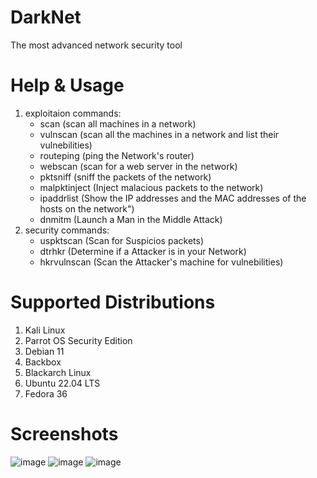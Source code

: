 # DarkNet
The most advanced network security tool

# Help & Usage

1. exploitaion commands:
    * scan (scan all machines in a network)
    * vulnscan (scan all the machines in a network and list their vulnebilities)
    * routeping (ping the Network's router)
    * webscan (scan for a web server in the network)
    * pktsniff (sniff the packets of the network)
    * malpktinject (Inject malacious packets to the network)
    * ipaddrlist (Show the IP addresses and the MAC addresses of the hosts on the network")
    * dnmitm (Launch a Man in the Middle Attack)
2. security commands:
    * uspktscan (Scan for Suspicios packets)
    * dtrhkr (Determine if a Attacker is in your Network)
    * hkrvulnscan (Scan the Attacker's machine for vulnebilities)

# Supported Distributions

1. Kali Linux
2. Parrot OS Security Edition
3. Debian 11
4. Backbox
5. Blackarch Linux
6. Ubuntu 22.04 LTS
7. Fedora 36
    

# Screenshots
![image](https://user-images.githubusercontent.com/104187311/168476970-41d74cf2-bd18-4617-8135-581e10c4432e.png)
![image](https://user-images.githubusercontent.com/104187311/168477002-c0ae04b8-0aac-47ef-9928-f1f595250b93.png)
![image](https://user-images.githubusercontent.com/104187311/168477041-b6dad5b9-18f0-45d8-b25b-43e2bf1b1c85.png)
